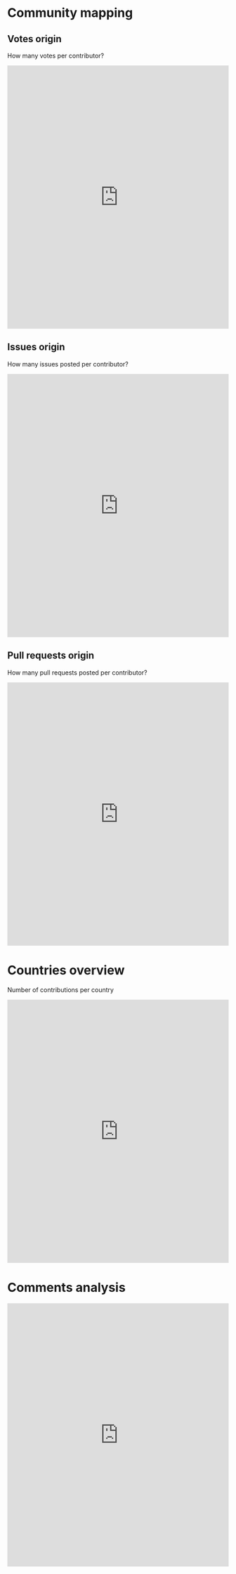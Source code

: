 # Community mapping

## Votes origin
How many votes per contributor?

<iframe title="Votes"
  aria-label="Map"
  src="https://datawrapper.dwcdn.net/UenJI/1/"
  scrolling="no"
  frameborder="0"
  style="width: 100%; min-width: 300px; border: none;"
  height="600">
</iframe>

## Issues origin
How many issues posted per contributor?

<iframe title="Issues"
  aria-label="Map"
  src="https://datawrapper.dwcdn.net/Oys3H/2/"
  scrolling="no"
  frameborder="0"
  style="width: 100%; min-width: 300px; border: none;"
  height="600">
</iframe>

## Pull requests origin
How many pull requests posted per contributor?

<iframe title="PR"
  aria-label="Map"
  src="https://datawrapper.dwcdn.net/kAeqU/1/"
  scrolling="no"
  frameborder="0"
  style="width: 100%; min-width: 300px; border: none;"
  height="600">
</iframe>

# Countries overview
Number of contributions per country

<iframe title="Overview"
  aria-label="Chart"
  src="https://datawrapper.dwcdn.net/15vqx/2/"
  scrolling="no"
  frameborder="0"
  style="width: 100%; min-width: 300px; border: none;"
  height="600">
</iframe>


# Comments analysis

<iframe title="Comments per month"
  aria-label="Chart"
  src="https://datawrapper.dwcdn.net/zYdv3/1/"
  scrolling="no"
  frameborder="0"
  style="width: 100%; min-width: 300px; border: none;"
  height="600">
</iframe>

